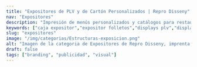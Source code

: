 ```yaml
---
title: "Expositores de PLV y de Cartón Personalizados | Repro Disseny"
nav: "Expositores"
description: "Impresión de menús personalizados y catálogos para restaurantes con diseño profesional. Ofrecemos calidad y rapidez. ¡Solicita tu presupuesto!"
keywords: ["caja expositor","expositor folletos","displays plv","display en carton","expositores de carton personalizados","expositores plv"]
slug: "expositores"
image: "/img/categorias/Estructuras-exposicion.png"
alt: "Imagen de la categoria de Expositores de Repro Disseny, imprenta digital en Barcelona"
draft: false
tags: ["branding", "publicidad", "visual"]
---
```


